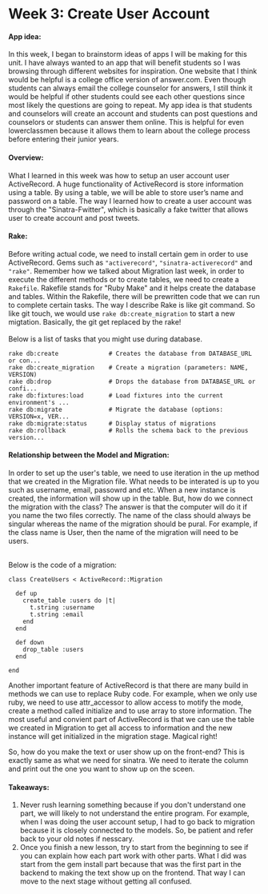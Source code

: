 # Week 3: Create User Account

#### App idea:

In this week, I began to brainstorm ideas of apps I will be making for this unit. I have always wanted to an app that will benefit students so I was browsing through different websites for inspiration. One website that I think would be helpful is a college office version of answer.com. Even though students can always email the college counselor for answers, I still think it would be helpful if other students could see each other questions since most likely the questions are going to repeat. My app idea is that students and counselors will create an account and students can post questions and counselors or students can answer them online. This is helpful for even lowerclassmen because it allows them to learn about the college process before entering their junior years. 

#### Overview:

What I learned in this week was how to setup an user account user ActiveRecord. A huge functionality of ActiveRecord is store information using a table. By using a table, we will be able to store user’s name and password on a table. 
The way I learned how to create a user account was through the "Sinatra-Fwitter", which is basically a fake twitter that allows user to create account and post tweets. 

#### Rake:

Before writing actual code, we need to install certain gem in order to use ActiveRecord. Gems such as `"activerecord"`, `"sinatra-activerecord"` and `"rake"`.
Remember how we talked about Migration last week, in order to execute the different methods or to create tables, we need to create a `Rakefile`. Rakefile stands for "Ruby Make" and it helps create the database and tables. Within the Rakefile, there will be prewritten code that we can run to complete certain tasks. The way I describe Rake is like git command. So like git touch, we would use `rake db:create_migration` to start a new migtation. Basically, the git get replaced by the rake! <br><br>
Below is a list of tasks that you might use during database.

```
rake db:create              # Creates the database from DATABASE_URL or con...
rake db:create_migration    # Create a migration (parameters: NAME, VERSION)
rake db:drop                # Drops the database from DATABASE_URL or confi...
rake db:fixtures:load       # Load fixtures into the current environment's ...
rake db:migrate             # Migrate the database (options: VERSION=x, VER...
rake db:migrate:status      # Display status of migrations
rake db:rollback            # Rolls the schema back to the previous version...
```
#### Relationship between the Model and Migration: 

In order to set up the user's table, we need to use iteration in the up method that we created in the Migration file. What needs to be interated is up to you such as username, email, passowrd and etc. When a new instance is created, the information will show up in the table. But, how do we connect the migration with the class? The answer is that the computer will do it if you name the two files correctly. The name of the class should always be singular whereas the name of the migration should be pural. For example, if the class name is User, then the name of the migration will need to be users.<br><br>

Below is the code of a migration:
```
class CreateUsers < ActiveRecord::Migration

  def up
    create_table :users do |t|
      t.string :username
      t.string :email
    end
  end
  
  def down
    drop_table :users
  end

end
```

Another important feature of ActiveRecord is that there are many build in methods we can use to replace Ruby code. For example, when we only use ruby, we need to use attr_accessor to allow access to motify the mode, create a method called initialize and to use array to store information. The most useful and convient part of ActiveRecord is that we can use the table we created in Migration to get all access to information and the new instance will get initialized in the migration stage. Magical right!

So, how do you make the text or user show up on the front-end? This is exactly same as what we need for sinatra. We need to iterate the column and print out the one you want to show up on the sceen. 

#### Takeaways:

1. Never rush learning something because if you don't understand one part, we will likely to not understand the entire program. For example, when I was doing the user account setup, I had to go back to migration because it is closely connected to the models. So, be patient and refer back to your old notes if nesscary.
2. Once you finish a new lesson, try to start from the beginning to see if you can explain how each part work with other parts. What I did was start from the gem install part because that was the first part in the backend to making the text show up on the frontend. That way I can move to the next stage without getting all confused. 
